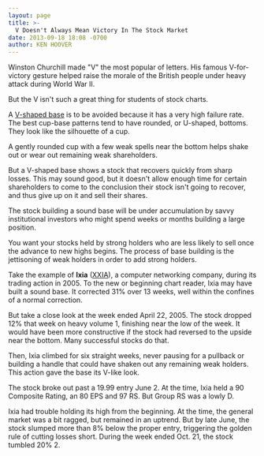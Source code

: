 ```yaml
---
layout: page
title: >-
  V Doesn't Always Mean Victory In The Stock Market
date: 2013-09-18 18:08 -0700
author: KEN HOOVER
---
```





Winston Churchill made "V" the most popular of letters. His famous V-for-victory gesture helped raise the morale of the British people under heavy attack during World War II.

  

But the V isn't such a great thing for students of stock charts.

  

A [V-shaped base](http://education.investors.com/investors-corner/664513-v-shaped-stock-bases-often-fail.htm?Ntt=v-shaped-base) is to be avoided because it has a very high failure rate. The best cup-base patterns tend to have rounded, or U-shaped, bottoms. They look like the silhouette of a cup.

  

A gently rounded cup with a few weak spells near the bottom helps shake out or wear out remaining weak shareholders.

  

But a V-shaped base shows a stock that recovers quickly from sharp losses. This may sound good, but it doesn't allow enough time for certain shareholders to come to the conclusion their stock isn't going to recover, and thus give up on it and sell their shares.

  

The stock building a sound base will be under accumulation by savvy institutional investors who might spend weeks or months building a large position.

  

You want your stocks held by strong holders who are less likely to sell once the advance to new highs begins. The process of base building is the jettisoning of weak holders in order to add strong holders.

  

Take the example of **Ixia** ([XXIA](https://research.investors.com/quote.aspx?symbol=XXIA)), a computer networking company, during its trading action in 2005. To the new or beginning chart reader, Ixia may have built a sound base. It corrected 31% over 13 weeks, well within the confines of a normal correction.

  

But take a close look at the week ended April 22, 2005. The stock dropped 12% that week on heavy volume 1, finishing near the low of the week. It would have been more constructive if the stock had reversed to the upside near the bottom. Many successful stocks do that.

  

Then, Ixia climbed for six straight weeks, never pausing for a pullback or building a handle that could have shaken out any remaining weak holders. This action gave the base its V-like look.

  

The stock broke out past a 19.99 entry June 2. At the time, Ixia held a 90 Composite Rating, an 80 EPS and 97 RS. But Group RS was a lowly D.

  

Ixia had trouble holding its high from the beginning. At the time, the general market was a bit ragged, but remained in an uptrend. But by late June, the stock slumped more than 8% below the proper entry, triggering the golden rule of cutting losses short. During the week ended Oct. 21, the stock tumbled 20% 2.




